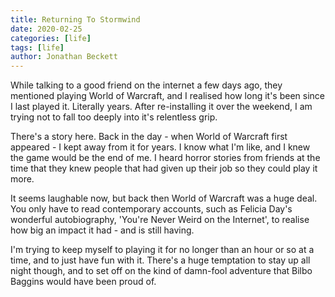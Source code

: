 ```yaml
---
title: Returning To Stormwind
date: 2020-02-25
categories: [life]
tags: [life]
author: Jonathan Beckett
---
```


While talking to a good friend on the internet a few days ago, they mentioned playing World of Warcraft, and I realised how long it's been since I last played it. Literally years. After re-installing it over the weekend, I am trying not to fall too deeply into it's relentless grip.

There's a story here. Back in the day - when World of Warcraft first appeared - I kept away from it for years. I know what I'm like, and I knew the game would be the end of me. I heard horror stories from friends at the time that they knew people that had given up their job so they could play it more.

It seems laughable now, but back then World of Warcraft was a huge deal. You only have to read contemporary accounts, such as Felicia Day's wonderful autobiography, 'You're Never Weird on the Internet', to realise how big an impact it had - and is still having.

I'm trying to keep myself to playing it for no longer than an hour or so at a time, and to just have fun with it. There's a huge temptation to stay up all night though, and to set off on the kind of damn-fool adventure that Bilbo Baggins would have been proud of.